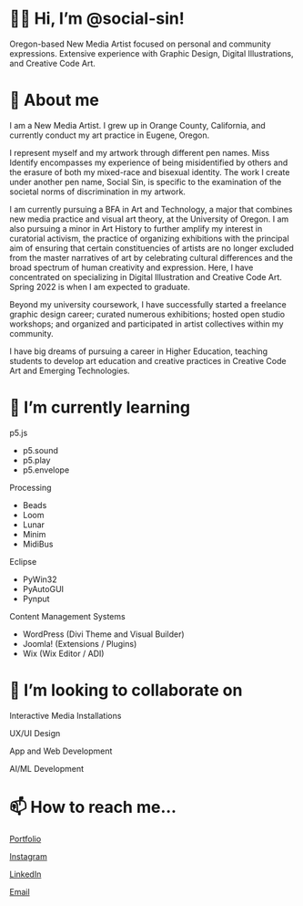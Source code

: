 # 👋🏽 Hi, I’m @social-sin!

   Oregon-based New Media Artist focused on personal and community expressions. Extensive experience with Graphic Design, Digital Illustrations, and Creative Code Art.

# 🐉 About me

   I am a New Media Artist. I grew up in Orange County, California, and currently conduct my art practice in Eugene, Oregon.
   
   I represent myself and my artwork through different pen names. Miss Identify encompasses my experience of being misidentified by others and the erasure of both my mixed-race and bisexual identity. The work I create under another pen name, Social Sin, is specific to the examination of the societal norms of discrimination in my artwork.
   
   I am currently pursuing a BFA in Art and Technology, a major that combines new media practice and visual art theory, at the University of Oregon. I am also pursuing a minor in Art History to further amplify my interest in curatorial activism, the practice of organizing exhibitions with the principal aim of ensuring that certain constituencies of artists are no longer excluded from the master narratives of art by celebrating cultural differences and the broad spectrum of human creativity and expression. Here, I have concentrated on specializing in Digital Illustration and Creative Code Art. Spring 2022 is when I am expected to graduate.
   
   Beyond my university coursework, I have successfully started a freelance graphic design career; curated numerous exhibitions; hosted open studio workshops; and organized and participated in artist collectives within my community.
   
   I have big dreams of pursuing a career in Higher Education, teaching students to develop art education and creative practices in Creative Code Art and Emerging Technologies.

# 🌱 I’m currently learning
   p5.js
   - p5.sound
   - p5.play
   - p5.envelope

   Processing
   - Beads
   - Loom
   - Lunar
   - Minim
   - MidiBus

   Eclipse
   - PyWin32
   - PyAutoGUI
   - Pynput

   Content Management Systems
   - WordPress (Divi Theme and Visual Builder)
   - Joomla! (Extensions / Plugins)
   - Wix (Wix Editor / ADI)

# 💞️ I’m looking to collaborate on
   Interactive Media Installations
   
   UX/UI Design
   
   App and Web Development
   
   AI/ML Development

# 📫 How to reach me...
   [Portfolio](https://www.social-sin.com/)
   
   [Instagram](https://www.instagram.com/social.sin/)
   
   [LinkedIn](https://www.linkedin.com/in/social-sin/)
   
   [Email](mailto:social.sin@outlook.com)
